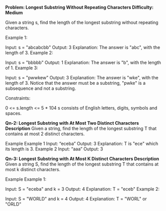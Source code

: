 **Problem: Longest Substring Without Repeating Characters
Difficulty: Medium**

Given a string s, find the length of the longest substring without repeating characters.

Example 1:

Input: s = "abcabcbb"
Output: 3
Explanation: The answer is "abc", with the length of 3.
Example 2:

Input: s = "bbbbb"
Output: 1
Explanation: The answer is "b", with the length of 1.
Example 3:

Input: s = "pwwkew"
Output: 3
Explanation: The answer is "wke", with the length of 3.
Notice that the answer must be a substring, "pwke" is a subsequence and not a substring.
 

Constraints:

0 <= s.length <= 5 * 104
s consists of English letters, digits, symbols and spaces.

**Qn-2: Longest Substring with At Most Two Distinct Characters**
**Description**
Given a string, find the length of the longest substring T that contains at most 2 distinct characters.

Example
Example 1
Input: “eceba”
Output: 3
Explanation:
T is "ece" which its length is 3.
Example 2
Input: “aaa”
Output: 3



**Qn-3: Longest Substring with At Most K Distinct Characters
Description**
Given a string S, find the length of the longest substring T that contains at most k distinct characters.

Example
Example 1:

Input: S = "eceba" and k = 3
Output: 4
Explanation: T = "eceb"
Example 2:

Input: S = "WORLD" and k = 4
Output: 4
Explanation: T = "WORL" or "ORLD"
